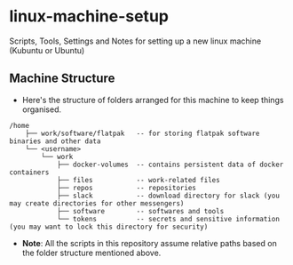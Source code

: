 # linux-machine-setup
Scripts, Tools, Settings and Notes for setting up a new linux machine (Kubuntu or Ubuntu)

## Machine Structure
- Here's the structure of folders arranged for this machine to keep things organised.
```
/home
    ├── work/software/flatpak   -- for storing flatpak software binaries and other data
    └── <username>
        └── work
            ├── docker-volumes  -- contains persistent data of docker containers
            ├── files           -- work-related files
            ├── repos           -- repositories
            ├── slack           -- download directory for slack (you may create directories for other messengers)
            ├── software        -- softwares and tools
            └── tokens          -- secrets and sensitive information (you may want to lock this directory for security)
```

* **Note**: All the scripts in this repository assume relative paths based on the folder structure mentioned above.
